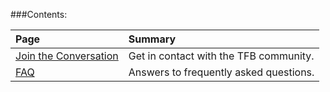 ###Contents: 

| Page | Summary |
|:---- |:------- |
[Join the Conversation](Support/Converse) | Get in contact with the TFB community.
[FAQ](Support/FAQ) | Answers to frequently asked questions.

